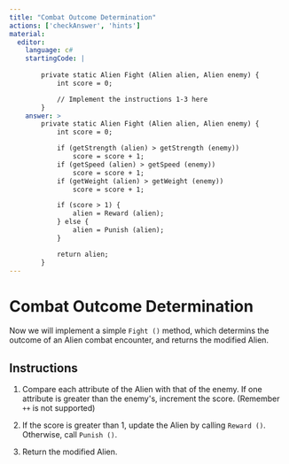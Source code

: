 ```yaml
---
title: "Combat Outcome Determination"
actions: ['checkAnswer', 'hints']
material: 
  editor:
    language: c#
    startingCode: | 
    
        private static Alien Fight (Alien alien, Alien enemy) {
            int score = 0; 

            // Implement the instructions 1-3 here
        } 
    answer: > 
        private static Alien Fight (Alien alien, Alien enemy) {
            int score = 0; 

            if (getStrength (alien) > getStrength (enemy)) 
                score = score + 1; 
            if (getSpeed (alien) > getSpeed (enemy))
                score = score + 1; 
            if (getWeight (alien) > getWeight (enemy))
                score = score + 1; 

            if (score > 1) {
                alien = Reward (alien); 
            } else {
                alien = Punish (alien); 
            }

            return alien; 
        }
---
```


# Combat Outcome Determination

Now we will implement a simple `Fight ()` method, which determins the outcome of an Alien combat encounter, and returns the modified Alien. 

## Instructions

1. Compare each attribute of the Alien with that of the enemy. If one attribute is greater than the enemy's, increment the score. (Remember `++` is not supported)

2. If the score is greater than 1, update the Alien by calling `Reward ()`. Otherwise, call `Punish ()`. 

3. Return the modified Alien. 

